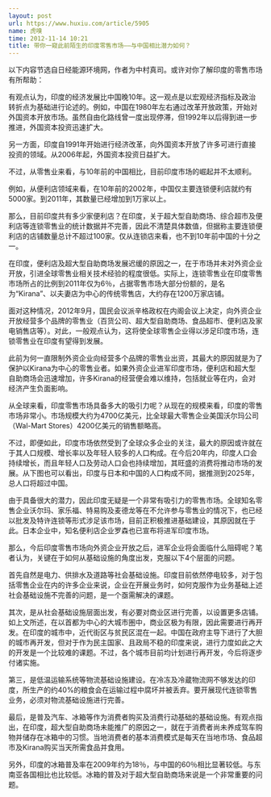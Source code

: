```yaml
---
layout: post
url: https://www.huxiu.com/article/5905
name: 虎嗅
time: 2012-11-14 10:21
title: 带你一窥此前陌生的印度零售市场——与中国相比潜力如何？
---
```

以下内容节选自日经能源环境网，作者为中村真司。或许对你了解印度的零售市场有所帮助：

有观点认为，印度的经济发展比中国晚10年。这一观点是以宏观经济指标及政治转折点为基础进行论述的。例如，中国在1980年左右通过改革开放政策，开始对外国资本开放市场。虽然自由化路线曾一度出现停滞，但1992年以后得到进一步推进，外国资本投资迅速扩大。

另一方面，印度自1991年开始进行经济改革，向外国资本开放了许多可进行直接投资的领域。从2006年起，外国资本投资日益扩大。

不过，从零售业来看，与10年前的中国相比，目前印度市场的崛起并不太顺利。

例如，从便利店领域来看，在10年前的2002年，中国仅主要连锁便利店就约有5000家。到2011年，其数量已经增加到1万家以上。

那么，目前印度共有多少家便利店？在印度，关于超大型自助商场、综合超市及便利店等连锁零售业的统计数据并不完善，因此不清楚具体数值，但据称主要连锁便利店的店铺数量总计不超过100家。仅从连锁店来看，也不到10年前中国的十分之一。

在印度，便利店及超大型自助商场发展迟缓的原因之一，在于市场并未对外资企业开放，引进全球零售业相关技术经验的程度很低。实际上，连锁零售业在印度零售市场所占的比例到2011年仅为6％，占据零售市场大部分份额的，是名为“Kirana”、以夫妻店为中心的传统零售店，大约存在1200万家店铺。

面对这种情况，2012年9月，国民会议派辛格政权在内阁会议上决定，向外资企业开放经营多个品牌的零售业（百货公司、超大型自助商场、食品超市、便利店及家电销售店等）。对此，一般观点认为，这将使全球零售企业得以涉足印度市场，连锁零售业在印度有望得到发展。

此前为何一直限制外资企业向经营多个品牌的零售业出资，其最大的原因就是为了保护以Kirana为中心的零售业者。如果外资企业进军印度市场，便利店和超大型自助商场会迅速增加，许多Kirana的经营便会难以维持，包括就业等在内，会对经济产生负面影响。

从全球来看，印度零售市场具备多大的吸引力呢？从现在的规模来看，印度的零售市场非常小。市场规模大约为4700亿美元，比全球最大零售企业美国沃尔玛公司（Wal-Mart Stores）4200亿美元的销售额略高。

不过，即便如此，印度市场依然受到了全球众多企业的关注，最大的原因或许就在于其人口规模、增长率以及年轻人较多的人口构成。在今后20年内，印度人口会持续增长，而且年轻人口及劳动人口会也持续增加，其旺盛的消费将推动市场的发展。从下图也可以看出，印度与日本和中国的人口构成不同，据推测到2025年，总人口将超过中国。

由于具备很大的潜力，因此印度无疑是一个非常有吸引力的零售市场。全球知名零售企业沃尔玛、家乐福、特易购及麦德龙等在不允许参与零售业的情况下，也已经以批发及特许连锁等形式涉足该市场，目前正积极推进基础建设，其原因就在于此。日本企业中，知名便利店企业罗森也已宣布将进军印度市场。

那么，今后印度零售市场向外资企业开放之后，进军企业将会面临什么阻碍呢？笔者认为，关键在于如何从基础设施的角度出发，克服以下4个层面的问题。

首先自然是电力、供排水及道路等社会基础设施。印度目前依然停电较多，对于包括零售企业在内的许多企业来说，企业在开展业务时，如何克服作为业务基础上述社会基础设施不完善的问题，是一个亟需解决的课题。

其次，是从社会基础设施层面出发，有必要对商业区进行完善，以设置更多店铺。如上文所述，在以首都为中心的大城市圏中，商业区极为有限，因此需要进行再开发。在印度的城市中，近代街区与贫民区混在一起。中国在政府主导下进行了大胆的城市再开发，但对于作为民主国家、且政局不稳的印度来说，进行力度如此之大的开发是一个比较难的课题。不过，各个城市目前均计划进行再开发，今后将逐步付诸实施。

第三，是低温运输系统等物流基础设施建设。在冷冻及冷蔵物流网不够发达的印度，所生产的约40%的粮食会在运输过程中腐坏并被丢弃。要开展现代连锁零售业务，必须对物流基础设施进行完善。

最后，是普及汽车、冰箱等作为消费者购买及消费行动基础的基础设施。有观点指出，在印度，超大型自助商场未能推广的原因之一，就在于消费者尚未养成驾车购物并储存在冰箱中的习惯。当地消费者的基本消费模式是每天在当地市场、食品超市及Kirana购买当天所需食品并食用。

另外，印度的冰箱普及率在2009年约为18％，与中国的60％相比显著较低。与东南亚各国相比也比较低。冰箱的普及对于超大型自助商场来说是一个非常重要的问题。

